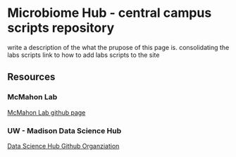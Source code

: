 # Microbiome Hub - central campus scripts repository

write a description of the what the prupose of this page is. 
consolidating the labs scripts
link to how to add labs scripts to the site

## Resources


### McMahon Lab
[McMahon Lab github page](https://github.com/McMahonLab)


### UW - Madison Data Science Hub
[Data Science Hub Github Organziation](https://github.com/UW-Madison-DataScience/)

